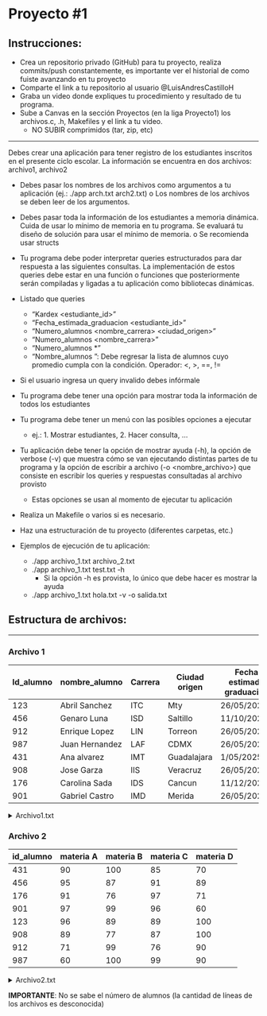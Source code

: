 # Proyecto #1

## Instrucciones:
* Crea un repositorio privado (GitHub) para tu proyecto, realiza commits/push constantemente, es importante ver el historial de como fuiste avanzando en tu proyecto
* Comparte el link a tu repositorio al usuario @LuisAndresCastilloH
* Graba un video donde expliques tu procedimiento y resultado de tu programa.
* Sube a Canvas en la sección Proyectos (en la liga Proyecto1) los archivos.c, .h, Makefiles y el link a tu video.
  * NO SUBIR comprimidos (tar, zip, etc)

---

Debes crear una aplicación para tener registro de los estudiantes inscritos en el presente ciclo escolar. La información se encuentra en dos archivos: archivo1, archivo2
- Debes pasar los nombres de los archivos como argumentos a tu aplicación (ej.: ./app arch.txt arch2.txt)
o Los nombres de los archivos se deben leer de los argumentos.
- Debes pasar toda la información de los estudiantes a memoria dinámica. Cuida de usar lo mínimo de memoria en tu programa. Se evaluará tu diseño de solución para usar el mínimo de memoria.
o Se recomienda usar structs
- Tu programa debe poder interpretar queries estructurados para dar respuesta a las siguientes consultas. La implementación de estos queries debe estar en una función o funciones que posteriormente serán compiladas y ligadas a tu aplicación como bibliotecas dinámicas.
- Listado que queries
  * “Kardex <estudiante_id>”
  * “Fecha_estimada_graduacion <estudiante_id>”
  * “Numero_alumnos <nombre_carrera> <ciudad_origen>”
  * “Numero_alumnos <nombre_carrera>”
  * “Numero_alumnos *”
  * “Nombre_alumnos <operador> <numero>”: Debe regresar la lista de alumnos cuyo promedio cumpla con la condición. Operador: <, >, ==, !=

- Si el usuario ingresa un query invalido debes infórmale
- Tu programa debe tener una opción para mostrar toda la información de todos los estudiantes
- Tu programa debe tener un menú con las posibles opciones a ejecutar
  * ej.: 1. Mostrar estudiantes, 2. Hacer consulta, …
- Tu aplicación debe tener la opción de mostrar ayuda (-h), la opción de verbose (-v) que muestra cómo se van ejecutando distintas partes de tu programa y la opción de escribir a archivo (-o <nombre_archivo>) que consiste en escribir los queries y respuestas consultadas al archivo provisto
  * Estas opciones se usan al momento de ejecutar tu aplicación
- Realiza un Makefile o varios si es necesario.
- Haz una estructuración de tu proyecto (diferentes carpetas, etc.)
- Ejemplos de ejecución de tu aplicación:
  * ./app archivo_1.txt archivo_2.txt
  * ./app archivo_1.txt test.txt -h
    * Si la opción -h es provista, lo único que debe hacer es mostrar la ayuda
  * ./app archivo_1.txt hola.txt -v -o salida.txt


## Estructura de archivos:

----

### Archivo 1

|Id_alumno | nombre_alumno | Carrera | Ciudad origen | Fecha estimada graduacion|
| --- | --- | --- | --- | --- |
| 123 | Abril Sanchez | ITC | Mty | 26/05/20221|
| 456 | Genaro Luna | ISD | Saltillo | 11/10/2026 |
| 912 | Enrique Lopez | LIN | Torreon | 26/05/2022 |
| 987 | Juan Hernandez | LAF | CDMX | 26/05/2022 |
| 431 | Ana alvarez | IMT | Guadalajara | 1/05/2025 |
| 908 | Jose Garza | IIS | Veracruz | 26/05/2024 |
| 176 | Carolina Sada | IDS | Cancun | 11/12/2021 |
| 901 | Gabriel Castro | IMD | Merida | 26/05/2023 |

<details>
  <summary>Archivo1.txt</summary>

  ```txt
Id_alumno 	nombre_alumno 	Carrera 	Ciudad origen 	Fecha estimada graduacion 
123 	Abril Sanchez 	ITC 	Mty 	26/05/2022 
456 	Genaro Luna 	ISD 	Saltillo 	11/10/2026 
912 	Enrique Lopez 	LIN 	Torreon 	26/05/2022 
987 	Juan Hernandez 	LAF 	CDMX 	26/05/2022 
431 	Ana alvarez 	IMT 	Guadalajara 	1/05/2025 
908 	Jose Garza 	IIS 	Veracruz 	26/05/2024 
176 	Carolina Sada 	IDS 	Cancun 	11/12/2021 
901 	Gabriel Castro 	IMD 	Merida 	26/05/2023 
  ```
  
</details>

### Archivo 2

| id_alumno | materia A | materia B | materia C | materia D |
| --- | --- | --- | --- | --- |
| 431 | 90 | 100 | 85 | 70 |
| 456 | 95 | 87 | 91 | 89 |
| 176 | 91 | 76 | 97 | 71 |
| 901 | 97 | 99 | 96 | 60 |
| 123 | 96 | 89 | 89 | 100 |
| 908 | 89 | 77 | 87 | 100 |
| 912 | 71 | 99 | 76 | 90 |
| 987 | 60 | 100 | 99 | 90 |

<details>
  <summary>Archivo2.txt</summary>

  ```txt
id_alumno 	materia A 	materia B 	materia C 	materia D 
431 	90 	100 	85 	70 
456 	95 	87 	91 	89 
176 	91 	76 	97 	71 
901 	97 	99 	96 	60 
123 	96 	89 	89 	100 
908 	89 	77 	87 	100 
912 	71 	99 	76 	90 
987 	60 	100 	99 	90 
  ```
  
</details>


**IMPORTANTE**: No se sabe el número de alumnos (la cantidad de líneas de los archivos es desconocida)